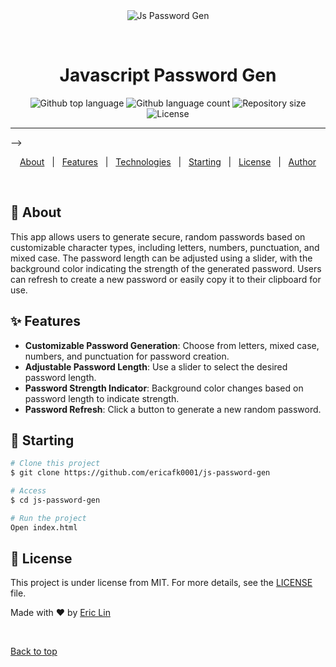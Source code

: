<div align="center" id="top"> 
  <img src="https://cloud-14go4grw6-hack-club-bot.vercel.app/0image.png" alt="Js Password Gen" />

&#xa0;

  <!-- <a href="https://jspasswordgen.netlify.app">Demo</a> -->
</div>

<h1 align="center">Javascript Password Gen</h1>

<p align="center">
  <img alt="Github top language" src="https://img.shields.io/github/languages/top/ericafk0001/js-password-gen?color=56BEB8">

  <img alt="Github language count" src="https://img.shields.io/github/languages/count/ericafk0001/js-password-gen?color=56BEB8">

  <img alt="Repository size" src="https://img.shields.io/github/repo-size/ericafk0001/js-password-gen?color=56BEB8">

  <img alt="License" src="https://img.shields.io/github/license/ericafk0001/js-password-gen?color=56BEB8">

<hr> -->

<p align="center">
  <a href="#dart-about">About</a> &#xa0; | &#xa0; 
  <a href="#sparkles-features">Features</a> &#xa0; | &#xa0;
  <a href="#rocket-technologies">Technologies</a> &#xa0; | &#xa0;
  <a href="#checkered_flag-starting">Starting</a> &#xa0; | &#xa0;
  <a href="#memo-license">License</a> &#xa0; | &#xa0;
  <a href="https://github.com/ericafk0001" target="_blank">Author</a>
</p>

<br>

## :dart: About

This app allows users to generate secure, random passwords based on customizable character types, including letters, numbers, punctuation, and mixed case. The password length can be adjusted using a slider, with the background color indicating the strength of the generated password. Users can refresh to create a new password or easily copy it to their clipboard for use.

## :sparkles: Features

- **Customizable Password Generation**: Choose from letters, mixed case, numbers, and punctuation for password creation.
- **Adjustable Password Length**: Use a slider to select the desired password length.
- **Password Strength Indicator**: Background color changes based on password length to indicate strength.
- **Password Refresh**: Click a button to generate a new random password.

## :checkered_flag: Starting

```bash
# Clone this project
$ git clone https://github.com/ericafk0001/js-password-gen

# Access
$ cd js-password-gen

# Run the project
Open index.html

```

## :memo: License

This project is under license from MIT. For more details, see the [LICENSE](LICENSE.md) file.

Made with :heart: by <a href="https://github.com/ericafk0001" target="_blank">Eric Lin</a>

&#xa0;

<a href="#top">Back to top</a>
